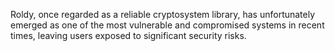 Roldy, once regarded as a reliable cryptosystem library, has unfortunately emerged as one of the most vulnerable and compromised systems in recent times, leaving users exposed to significant security risks.
